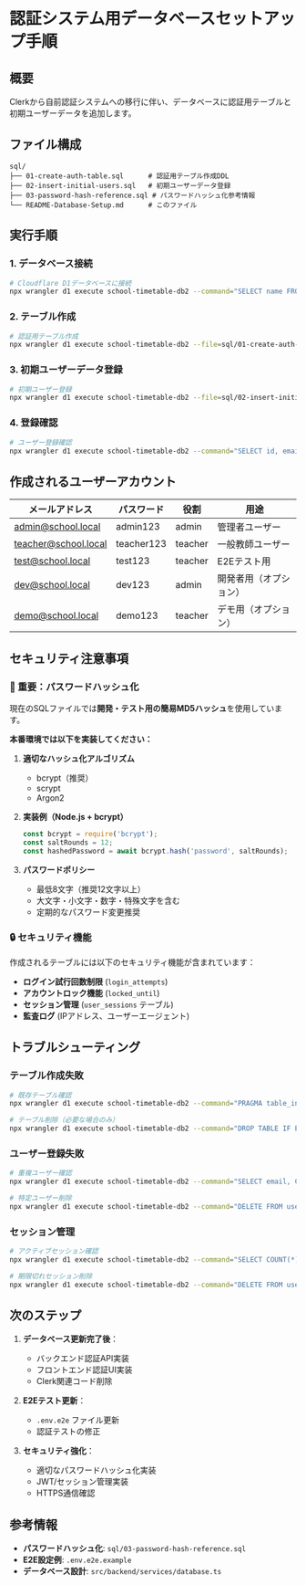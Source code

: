 # 認証システム用データベースセットアップ手順

## 概要

Clerkから自前認証システムへの移行に伴い、データベースに認証用テーブルと初期ユーザーデータを追加します。

## ファイル構成

```
sql/
├── 01-create-auth-table.sql      # 認証用テーブル作成DDL
├── 02-insert-initial-users.sql   # 初期ユーザーデータ登録
├── 03-password-hash-reference.sql # パスワードハッシュ化参考情報
└── README-Database-Setup.md      # このファイル
```

## 実行手順

### 1. データベース接続

```bash
# Cloudflare D1データベースに接続
npx wrangler d1 execute school-timetable-db2 --command="SELECT name FROM sqlite_master WHERE type='table';"
```

### 2. テーブル作成

```bash
# 認証用テーブル作成
npx wrangler d1 execute school-timetable-db2 --file=sql/01-create-auth-table.sql
```

### 3. 初期ユーザーデータ登録

```bash
# 初期ユーザー登録
npx wrangler d1 execute school-timetable-db2 --file=sql/02-insert-initial-users.sql
```

### 4. 登録確認

```bash
# ユーザー登録確認
npx wrangler d1 execute school-timetable-db2 --command="SELECT id, email, name, role, is_active FROM users WHERE email LIKE '%@school.local';"
```

## 作成されるユーザーアカウント

| メールアドレス | パスワード | 役割 | 用途 |
|---|---|---|---|
| admin@school.local | admin123 | admin | 管理者ユーザー |
| teacher@school.local | teacher123 | teacher | 一般教師ユーザー |
| test@school.local | test123 | teacher | E2Eテスト用 |
| dev@school.local | dev123 | admin | 開発者用（オプション） |
| demo@school.local | demo123 | teacher | デモ用（オプション） |

## セキュリティ注意事項

### 🚨 重要：パスワードハッシュ化

現在のSQLファイルでは**開発・テスト用の簡易MD5ハッシュ**を使用しています。

**本番環境では以下を実装してください：**

1. **適切なハッシュ化アルゴリズム**
   - bcrypt（推奨）
   - scrypt
   - Argon2

2. **実装例（Node.js + bcrypt）**
   ```javascript
   const bcrypt = require('bcrypt');
   const saltRounds = 12;
   const hashedPassword = await bcrypt.hash('password', saltRounds);
   ```

3. **パスワードポリシー**
   - 最低8文字（推奨12文字以上）
   - 大文字・小文字・数字・特殊文字を含む
   - 定期的なパスワード変更推奨

### 🔒 セキュリティ機能

作成されるテーブルには以下のセキュリティ機能が含まれています：

- **ログイン試行回数制限** (`login_attempts`)
- **アカウントロック機能** (`locked_until`)
- **セッション管理** (`user_sessions` テーブル)
- **監査ログ** (IPアドレス、ユーザーエージェント)

## トラブルシューティング

### テーブル作成失敗

```bash
# 既存テーブル確認
npx wrangler d1 execute school-timetable-db2 --command="PRAGMA table_info(users);"

# テーブル削除（必要な場合のみ）
npx wrangler d1 execute school-timetable-db2 --command="DROP TABLE IF EXISTS users;"
```

### ユーザー登録失敗

```bash
# 重複ユーザー確認
npx wrangler d1 execute school-timetable-db2 --command="SELECT email, COUNT(*) FROM users GROUP BY email HAVING COUNT(*) > 1;"

# 特定ユーザー削除
npx wrangler d1 execute school-timetable-db2 --command="DELETE FROM users WHERE email = 'test@school.local';"
```

### セッション管理

```bash
# アクティブセッション確認
npx wrangler d1 execute school-timetable-db2 --command="SELECT COUNT(*) as active_sessions FROM user_sessions WHERE expires_at > datetime('now');"

# 期限切れセッション削除
npx wrangler d1 execute school-timetable-db2 --command="DELETE FROM user_sessions WHERE expires_at <= datetime('now');"
```

## 次のステップ

1. **データベース更新完了後**：
   - バックエンド認証API実装
   - フロントエンド認証UI実装
   - Clerk関連コード削除

2. **E2Eテスト更新**：
   - `.env.e2e` ファイル更新
   - 認証テストの修正

3. **セキュリティ強化**：
   - 適切なパスワードハッシュ化実装
   - JWT/セッション管理実装
   - HTTPS通信確認

## 参考情報

- **パスワードハッシュ化**: `sql/03-password-hash-reference.sql`
- **E2E設定例**: `.env.e2e.example`
- **データベース設計**: `src/backend/services/database.ts`